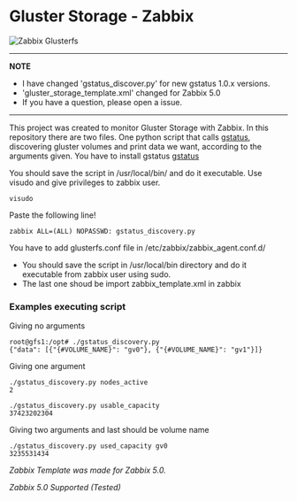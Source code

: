 # Gluster Storage - Zabbix
![Zabbix Glusterfs](https://i.imgur.com/K7OP7uM.png)

---
**NOTE**

* I have changed 'gstatus_discover.py' for new gstatus 1.0.x versions.
* 'gluster_storage_template.xml' changed for Zabbix 5.0
* If you have a question, please open a issue.

---
This project was created to monitor Gluster Storage with Zabbix.
In this repository there are two files.
One python script that calls [gstatus](https://github.com/gluster/gstatus), discovering gluster volumes and print data we want, according to the arguments given.
You have to install gstatus [gstatus](https://github.com/gluster/gstatus)

You should save the script in /usr/local/bin/ and do it executable. Use visudo and give privileges to zabbix user.
```
visudo
```
Paste the following line!
```
zabbix ALL=(ALL) NOPASSWD: gstatus_discovery.py
```
You have to add glusterfs.conf file in /etc/zabbix/zabbix_agent.conf.d/

* You should save the script in /usr/local/bin directory and do it executable from zabbix user using sudo.
* The last one shoud be import zabbix_template.xml in zabbix

### Examples executing script
Giving no arguments
```
root@gfs1:/opt# ./gstatus_discovery.py
{"data": [{"{#VOLUME_NAME}": "gv0"}, {"{#VOLUME_NAME}": "gv1"}]}
```

Giving one argument
```
./gstatus_discovery.py nodes_active
2
```
```
./gstatus_discovery.py usable_capacity
37423202304
```

Giving two arguments and last should be volume name
```
./gstatus_discovery.py used_capacity gv0
3235531434
```
*Zabbix Template was made for Zabbix 5.0.*

*Zabbix 5.0 Supported (Tested)*
